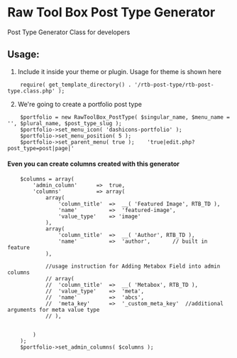 # Raw Tool Box Post Type Generator
Post Type Generator Class for developers



## Usage:
1. Include it inside your theme or plugin. Usage for theme is shown here
````
	require( get_template_directory() . '/rtb-post-type/rtb-post-type.class.php' );
````

2. We're going to create a portfolio post type
````
	$portfolio = new RawToolBox_PostType( $singular_name, $menu_name = '', $plural_name, $post_type_slug );
	$portfolio->set_menu_icon( 'dashicons-portfolio' );
	$portfolio->set_menu_position( 5 );
	$portfolio->set_parent_menu( true );	'true|edit.php?post_type=post|page|'
````


#### Even you can create columns created with this generator
```` 
	$columns = array(
		'admin_column'		=>	true,
		'columns'			=> array(
			array(
				'column_title'	=>	__( 'Featured Image', RTB_TD ),
				'name'			=>	'featured-image',
				'value_type'	=> 'image'
			),
			array(
				'column_title'	=>	__( 'Author', RTB_TD ),
				'name'			=>	'author',		// built in feature
			),

			//usage instruction for Adding Metabox Field into admin columns
			// array(
			// 	'column_title'	=>	__( 'Metabox', RTB_TD ),
			// 	'value_type'	=>	'meta',
			// 	'name'			=>	'abcs',
			// 	'meta_key'		=>	'_custom_meta_key'	//additional arguments for meta value type
			// ),


		)
	);
	$portfolio->set_admin_columns( $columns );
````



